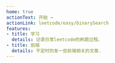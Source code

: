 ```yaml
---
home: true
actionText: 开始 →
actionLink: leetcode/easy/binarySearch
features:
- title: 学习
  details: 记录日常leetcode的刷题过程。
- title: 前端
  details: 不定时的发一些前端相关的文章.
---
```

